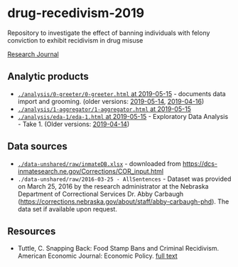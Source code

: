 # drug-recedivism-2019
Repository to investigate the effect of banning individuals with felony conviction to exhibit recidivism in drug misuse

 [Research Journal](https://docs.google.com/document/d/1_EhkXgkBZTJ8nc02rr8Z4wrbzSbvvT6VZoQJi6DAhNQ/edit?usp=sharing)

## Analytic products

- [`./analysis/0-greeter/0-greeter.html` at 2019-05-15][0-greeter-2019-05-15] - documents data import and grooming. (older versions: [2019-05-14][0-greeter-2019-05-14], [2019-04-16][0-greeter-2019-04-16])
- [`./analysis/1-aggregator/1-aggregator.html` at 2019-05-15][1-aggregator-2019-05-15] 
- [`./analysis/eda-1/eda-1.html` at 2019-05-15][eda-1-2019-05-15] - Exploratory Data Analysis - Take 1. (Older versions: [2019-04-14][1-aggregator-2019-05-15])


[0-greeter-2019-04-16]:https://raw.githack.com/dss-hmi/drug-recedivism-2019/2c5f0991bb3d9afd7e26877292e3ccc416215c46/analysis/0-greeter/0-greeter.html
[0-greeter-2019-05-14]:https://raw.githack.com/dss-hmi/drug-recedivism-2019/ec32529c6c154b63f989c797af30e676e2665993/analysis/0-greeter/0-greeter.html 
[0-greeter-2019-05-15]:https://raw.githack.com/dss-hmi/drug-recedivism-2019/08782371e90779e3af7e5ac3af8e4f76bae4b2c3/analysis/0-greeter/0-greeter.html 
[1-aggregator-2019-05-15]:https://raw.githack.com/dss-hmi/drug-recedivism-2019/08782371e90779e3af7e5ac3af8e4f76bae4b2c3/analysis/1-aggregator/1-aggregator.html 

[eda-1-2019-05-15]:https://raw.githack.com/dss-hmi/drug-recedivism-2019/08782371e90779e3af7e5ac3af8e4f76bae4b2c3/analysis/eda-1/eda-1.html
[eda-1-2019-05-14]:https://raw.githack.com/dss-hmi/drug-recedivism-2019/ec32529c6c154b63f989c797af30e676e2665993/analysis/eda-1/eda-1.html

## Data sources

- [`./data-unshared/raw/inmateDB.xlsx`][inmageDB] - downloaded from https://dcs-inmatesearch.ne.gov/Corrections/COR_input.html  
- `./data-unshared/raw/2016-03-25 - AllSentences` -  Dataset was provided on March 25, 2016 by the research administrator at the Nebraska Department of Correctional Services Dr. Abby Carbaugh (https://corrections.nebraska.gov/about/staff/abby-carbaugh-phd).  The data set if available upon request.

[inmageDB]:https://dcs-inmatesearch.ne.gov/Corrections/COR_input.html 


## Resources

- Tuttle, C. Snapping Back: Food Stamp Bans and Criminal Recidivism. American Economic Journal: Economic Policy. [full text][snapping_back]

[snapping_back]:https://papers.ssrn.com/sol3/papers.cfm?abstract_id=2845435



